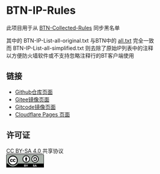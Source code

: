 # BTN-IP-Rules

此项目用于从 [BTN-Collected-Rules](https://github.com/PBH-BTN/BTN-Collected-Rules) 同步黑名单  

其中的 BTN-IP-List-all-original.txt 与BTN中的 [all.txt](https://github.com/PBH-BTN/BTN-Collected-Rules/blob/main/combine/all.txt) 完全一致  
而 BTN-IP-List-all-simplified.txt 则去除了原始IP列表中的注释  
以方便防火墙软件或不支持忽略注释行的BT客户端使用  

## 链接

* [Github仓库页面](https://github.com/ie123610/BTN-IP-LIST)
* [Gitee镜像页面](https://gitee.com/ie128480_0/BTN-IP-LIST)
* [Gitcode镜像页面](https://gitcode.com/ie128480/BTN-IP-LIST/overview)
* [Cloudflare Pages 页面](https://btn-ip-list.pages.dev/pages/main-page.htm)

## 许可证

[CC BY-SA 4.0 ](https://creativecommons.org/licenses/by-sa/4.0/deed.zh-hans)共享协议  
<img src="./by-sa.svg" width=100 height=35 />

